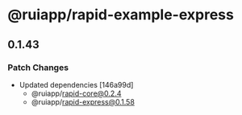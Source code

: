 # @ruiapp/rapid-example-express

## 0.1.43

### Patch Changes

- Updated dependencies [146a99d]
  - @ruiapp/rapid-core@0.2.4
  - @ruiapp/rapid-express@0.1.58
